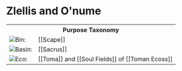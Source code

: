 <!-- wiki-header-section:start -->
# Zlellis and O'nume

<!-- wiki-header-section:end -->

<!-- taxonomy-table-section:start -->
<div class="taxonomy-table">
  <table>
    <tr>
      <th colspan="3">Purpose Taxonomy</th>
    </tr>
    <tr>
      <td class="taxon-label"><img src="svg/bin.svg" class="taxon-icon">Bin:</td>
      <td class="taxon-content" colspan="2">[[Scape]]</td>
    </tr>
    <tr>
      <td class="taxon-label"><img src="svg/basin.svg" class="taxon-icon">Basin:</td>
      <td class="taxon-content" colspan="2">[[Sacrus]]</td>
    </tr>
    <tr>
      <td class="taxon-label"><img src="svg/eco.svg" class="taxon-icon">Eco:</td>
      <td class="taxon-content" colspan="2">[[Toma]] and [[Soul Fields]] of [[Toman Ecoss]]</td>
    </tr>
    <!--
    <tr>
      <td class="taxon-label"><img src="svg/kingdom.svg" class="taxon-icon">Kingdom:</td>
      <td class="taxon-content" colspan="2"><strong>[[Goda]]</strong></td>
    </tr>
    -->
  </table>
</div>
<!-- taxonomy-table-section:end -->
<!--
**Zlellis and O'nume** are the primordial forces whose legendary clash is said to have shaped the very foundation of the plane of [[Toma]]. Their cosmic argument and subsequent collision gave rise to the first ripples of creation, seeding the emergence of the Nesa and the unique metaphysical structure of the [[Toman Ecoss]].

<!--## Legacy and Influence

The legacy of Zlellis and O'nume is woven throughout Toman theology and cosmology. Their story is invoked in rituals, philosophical debates, and the study of anim and belief. Many traditions hold that the cycles of creation and dissolution in Toma are a direct reflection of the unresolved tension between these two primordial entities. Their influence is especially evident in the structure of the Nesa, who are seen as living embodiments of the core aspects of the original cosmic dispute.
-->

